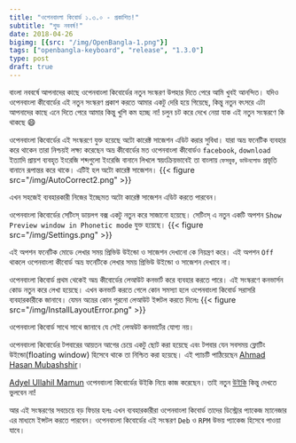 ```yaml
---
title: "ওপেনবাংলা কিবোর্ড ১.৩.০ - প্রকাশিত!"
subtitle: "শুভ নববর্ষ!"
date: 2018-04-26
bigimg: [{src: "/img/OpenBangla-1.png"}]
tags: ["openbangla-keyboard", "release", "1.3.0"]
type: post
draft: true
---
```


বাংলা নববর্ষে আপনাদের কাছে ওপেনবাংলা কিবোর্ডের নতুন সংস্করণ উপহার দিতে পেরে আমি খুবই আনন্দিত। যদিও ওপেনবাংলা কীবোর্ডের এই নতুন সংস্করণ প্রকাশ করতে আমার একটু দেরি হয়ে গিয়েছে, কিন্তু নতুন বৎসরে এটা আপনাদের কাছে এনে দিতে পেরে আমার কিন্তু খুশি কম হচ্ছে না! চলুন চট করে দেখে নেয়া যাক এই নতুন সংস্করণে কি থাকছে :smile:
<!--more-->

ওপেনবাংলা কিবোর্ডের এই সংস্করণে যুক্ত হয়েছে অটো কারেক্ট সাজেশন এডিট করার সুবিধা। যারা অভ্র ফনেটিক ব্যবহার করে থাকেন তারা নিশ্চয়ই লক্ষ্য করেছেন অভ্র কীবোর্ডের মত ওপেনবাংলা কীবোর্ডও `facebook`, `download` ইত্যাদি প্রায়শ ব্যবহৃত ইংরেজি শব্দগুলো ইংরেজি বানানে লিখলে স্বয়ংক্রিয়ভাবেই তা বাংলায় `ফেসবুক`, `ডাউনলোড` প্রভৃতি বানানে রূপান্তর করে থাকে। এটিই হল অটো কারেক্ট সাজেশন।
{{< figure src="/img/AutoCorrect2.png" >}}

এখন সহজেই ব্যবহারকারী নিজের ইচ্ছেমত অটো কারেক্ট সাজেশন এডিট করতে পারবেন।

ওপেনবাংলা কিবোর্ডের সেটিংস্‌ ডায়লগ বক্স একটু নতুন করে সাজানো হয়েছে। সেটিংস্‌ এ নতুন একটি অপশন `Show Preview window in Phonetic mode` যুক্ত হয়েছে।
{{< figure src="/img/Settings.png" >}}

এই অপশন ফনেটিক মোডে লেখার সময় প্রিভিউ উইন্ডো ও সাজেশন দেখানো কে নিয়ন্ত্রণ করে। এই অপশন `Off` থাকলে ওপেনবাংলা কীবোর্ড অভ্র ফনেটিকে লেখার সময় প্রিভিউ উইন্ডো ও সাজেশন দেখাবে না।

ওপেনবাংলা কিবোর্ড প্রথম থেকেই অভ্র কীবোর্ডের লেআউট কনভার্ট করে ব্যবহার করতে পারে। এই সংস্করণে কনভার্সন কোড নতুন করে লেখা হয়েছে। এখন কনভার্ট করতে গেলে কোন সমস্যা হলে ওপেনবাংলা কিবোর্ড সরাসরি ব্যবহারকারীকে জানাবে। যেমন অভ্রের কোন পুরনো লেআউট ইন্সটল করতে দিলেঃ
{{< figure src="/img/InstallLayoutError.png" >}}

ওপেনবাংলা কিবোর্ড সাথে সাথে জানাবে যে সেই লেঅউট কনভার্টের যোগ্য নয়।

ওপেনবাংলা কিবোর্ডের টপবারের আয়তন আগের চেয়ে একটু ছোট করা হয়েছে এবং টপবার যেন সবসময় ফ্লোটিং উইন্ডো(floating window) হিসেবে থাকে তা নিশ্চিত করা হয়েছে। এই প্যাচটি পাঠিয়েছেন [Ahmad Hasan Mubashshir](https://github.com/OpenBangla/OpenBangla-Keyboard/pull/22)।

[Adyel Ullahil Mamun](https://github.com/Adyel) ওপেনবাংলা কিবোর্ডের উইকি নিয়ে কাজ করেছেন। তাই নতুন [উইকি](https://github.com/OpenBangla/OpenBangla-Keyboard/wiki) কিন্তু দেখতে ভুলবেন না!

আর এই সংস্করণের সবচেয়ে বড় ফিচার হলঃ এখন ব্যবহারকারীরা ওপেনবাংলা কিবোর্ড তাদের ডিস্ট্রোর প্যাকেজ ম্যানেজার এর মাধ্যমে ইন্সটল করতে পারবেন। ওপেনবাংলা কিবোর্ডের এই সংস্করণ `Deb` ও `RPM` উভয় প্যাকেজ হিসেবে পাওয়া যাবে।
